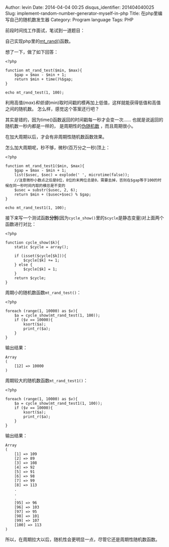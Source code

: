 Author: levin
Date: 2014-04-04 00:25
disqus_identifier: 201404040025
Slug: implement-random-number-generator-myself-in-php
Title: 在php里编写自己的随机数发生器
Category: Program language
Tags: PHP

前段时间找工作面试，笔试到一道题目：

自己实现php里的[mt_rand()](/url.html#http://www.php.net/manual/function.mt-rand.php)函数。<!-- more -->

想了一下，做了如下回答：

    <?php
    
    function mt_rand_test($min, $max){
        $gap = $max - $min + 1;
        return $min + time()%$gap;
    }
    
    echo mt_rand_test(1, 100);

利用高值($max)和低值($min)取时间戳的模再加上低值，这样就能获得低值和高值之间的随机数。
怎么样，感觉这个答案还行吧？

其实是错的，因为time()函数返回的时间戳每一秒才会变一次……
也就是说返回的随机数一秒内都是一样的，
是周期性的[伪随机数](/url.html#http://zh.wikipedia.org/wiki/%E4%BC%AA%E9%9A%8F%E6%9C%BA%E6%95%B0)
，而且周期很小。

在加大周期以后，才会有非周期性随机数函数效果。

怎么加大周期呢，秒不够，微秒(百万分之一秒)顶上：

    <?php
    
    function mt_rand_test1($min, $max){
        $gap = $max - $min + 1;
        list($usec, $sec) = explode(' ', microtime(false));
        //注意微秒小数点之后是8位，8位的末两位总是0，需要去掉，否则在$gap等于100的时候在同一秒时间内取的模总是不变的
        $usec = substr($usec, 2, 6);
        return $min + ($usec+$sec) % $gap;
    }
    
    echo mt_rand_test1(1, 100);

接下来写一个测试函数**分别**(因为`cycle_show()`里的`$cycle`是静态变量)对上面两个函数进行对比：

    <?php
    
    function cycle_show($k){
        static $cycle = array();
    
        if (isset($cycle[$k])){
            $cycle[$k] += 1;
        } else {
            $cycle[$k] = 1;
        }
        return $cycle;
    }

周期小的随机数函数`mt_rand_test()`：

    <?php
    
    foreach (range(1, 10000) as $v){
        $a = cycle_show(mt_rand_test(1, 100));
        if ($v == 10000){
            ksort($a);
            print_r($a);
        }
    }

输出结果：

    Array
    (
        [12] => 10000
    )

周期较大的随机数函数`mt_rand_test1()`：

    <?php
    
    foreach (range(1, 10000) as $v){
        $a = cycle_show(mt_rand_test1(1, 100));
        if ($v == 10000){
            ksort($a);
            print_r($a);
        }
    }

输出结果：

    Array
    (
        [1] => 109
        [2] => 89
        [3] => 108
        [4] => 92
        [5] => 91
        [6] => 98
        [7] => 99
        [8] => 113
        .
        .
        .
        [95] => 96
        [96] => 103
        [97] => 95
        [98] => 101
        [99] => 107
        [100] => 113
    )

所以，在周期拉大以后，随机性会更明显一点，尽管它还是周期性随机数函数。

